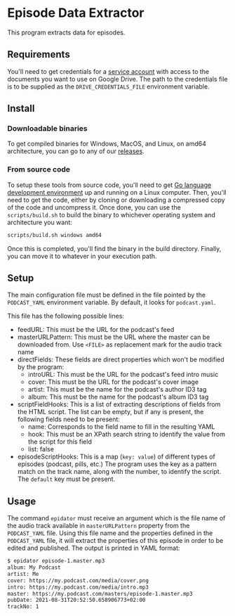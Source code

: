 # Episode Data Extractor

This program extracts data for episodes.

## Requirements

You'll need to get credentials for a [service account](https://support.google.com/a/answer/7378726?hl=en) with access to the documents you want to use on Google Drive. The path to the credentials file is to be supplied as the `DRIVE_CREDENTIALS_FILE` environment variable.

## Install
### Downloadable binaries

To get compiled binaries for Windows, MacOS, and Linux, on amd64 architecture, you can go to any of our [releases](https://github.com/EDyO/epidator/releases).

### From source code

To setup these tools from source code, you'll need to get [Go language development environment](https://golang.org/doc/install) up and running on a Linux computer. Then, you'll need to get the code, either by cloning or downloading a compressed copy of the code and uncompress it. Once done, you can use the `scripts/build.sh` to build the binary to whichever operating system and architecture you want:

```bash
scripts/build.sh windows amd64
```

Once this is completed, you'll find the binary in the build directory.
Finally, you can move it to whatever in your execution path.

## Setup

The main configuration file must be defined in the file pointed by the `PODCAST_YAML` environment variable.
By default, it looks for `podcast.yaml`.

This file has the following possible lines:
- feedURL: This must be the URL for the podcast's feed
- masterURLPattern: This must be the URL where the master can be downloaded from.
  Use `<FILE>` as replacement mark for the audio track name
- directFields: These fields are direct properties which won't be modified by the program:
  - introURL: This must be the URL for the podcast's feed intro music
  - cover: This must be the URL for the podcast's cover image
  - artist: This must be the name for the podcast's author ID3 tag
  - album: This must be the name for the podcast's album ID3 tag
- scriptFieldHooks: This is a list of extracting descriptions of fields from the HTML script.
  The list can be empty, but if any is present, the following fields need to be present:
  - name: Corresponds to the field name to fill in the resulting YAML
  - hook: This must be an XPath search string to identify the value from the script for this field
  - list: false
- episodeScriptHooks: This is a map (`key: value`) of different types of episodes (podcast, pills, etc.)
  The program uses the key as a pattern match on the track name, along with the number, to identify the script.
  The `default` key must be present.

## Usage

The command `epidator` must receive an argument which is the file name of the audio track available in `masterURLPattern` property from the `PODCAST_YAML` file.
Using this file name and the properties defined in the `PODCAST_YAML` file, it will extract the properties of this episode in order to be edited and published.
The output is printed in YAML format:

```bash
$ epidator episode-1.master.mp3
album: My Podcast
artist: Me
cover: https://my.podcast.com/media/cover.png
intro: https://my.podcast.com/media/intro.mp3
master: https://my.podcast.com/masters/episode-1.master.mp3
pubDate: 2021-08-31T20:52:50.658906773+02:00
trackNo: 1
```

